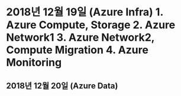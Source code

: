 <h1> 2018년 12월 19일 (Azure Infra)
1. Azure Compute, Storage 
2. Azure Network1
3. Azure Network2, Compute Migration
4. Azure Monitoring

<h2> 2018년 12월 20일 (Azure Data)
